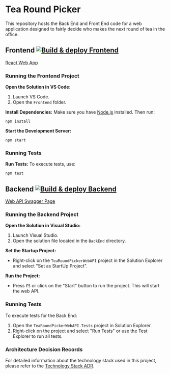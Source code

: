 # Tea Round Picker 
This repository hosts the Back End and Front End code for a web application designed to fairly decide who makes the next round of tea in the office.

## Frontend [![Build & deploy Frontend](https://github.com/97saundersj/Tea-Round-Picker/actions/workflows/buildDeploy-frontend.yml/badge.svg)](https://github.com/97saundersj/Tea-Round-Picker/actions/workflows/buildDeploy-frontend.yml)

[React Web App](https://orange-dune-0b0970310.6.azurestaticapps.net/#/)

### Running the Frontend Project

**Open the Solution in VS Code:**
1. Launch VS Code.
2. Open the `Frontend` folder.

**Install Dependencies:**
   Make sure you have [Node.js](https://nodejs.org/) installed. Then run:
   ```
   npm install
   ```

**Start the Development Server:**
   ```
   npm start
   ```

### Running Tests

**Run Tests:**
   To execute tests, use:
   ```
   npm test
   ```

## Backend [![Build & deploy Backend](https://github.com/97saundersj/Tea-Round-Picker/actions/workflows/buildTestDeploy-backend.yml/badge.svg)](https://github.com/97saundersj/Tea-Round-Picker/actions/workflows/buildTestDeploy-backend.yml)

[Web API Swagger Page](https://tearoundpickerwebapi.azurewebsites.net/swagger)

### Running the Backend Project

**Open the Solution in Visual Studio:**
1. Launch Visual Studio.
2. Open the solution file located in the `BackEnd` directory.

**Set the Startup Project:**
- Right-click on the `TeaRoundPickerWebAPI` project in the Solution Explorer and select "Set as StartUp Project".

**Run the Project:**
- Press `F5` or click on the "Start" button to run the project. This will start the web API.

### Running Tests
To execute tests for the Back End:
1. Open the `TeaRoundPickerWebAPI.Tests` project in Solution Explorer.
2. Right-click on the project and select "Run Tests" or use the Test Explorer to run all tests.

### Architecture Decision Records

For detailed information about the technology stack used in this project, please refer to the [Technology Stack ADR](docs/ADRs/ADR-001-Technology-Stack.md).
